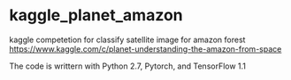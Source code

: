 # kaggle_planet_amazon
kaggle competetion for classify satellite image for amazon forest
https://www.kaggle.com/c/planet-understanding-the-amazon-from-space

The code is writtern with Python 2.7, Pytorch, and TensorFlow 1.1
